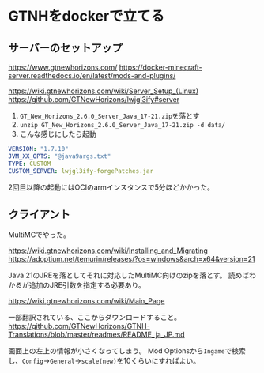 # GTNHをdockerで立てる

## サーバーのセットアップ

https://www.gtnewhorizons.com/
https://docker-minecraft-server.readthedocs.io/en/latest/mods-and-plugins/

https://wiki.gtnewhorizons.com/wiki/Server_Setup_(Linux)
https://github.com/GTNewHorizons/lwjgl3ify#server

1. `GT_New_Horizons_2.6.0_Server_Java_17-21.zip`を落とす
2. `unzip GT_New_Horizons_2.6.0_Server_Java_17-21.zip -d data/`
3. こんな感じにしたら起動
```yml
VERSION: "1.7.10"
JVM_XX_OPTS: "@java9args.txt"
TYPE: CUSTOM
CUSTOM_SERVER: lwjgl3ify-forgePatches.jar
```

2回目以降の起動にはOCIのarmインスタンスで5分ほどかかった。

## クライアント

MultiMCでやった。

https://wiki.gtnewhorizons.com/wiki/Installing_and_Migrating
https://adoptium.net/temurin/releases/?os=windows&arch=x64&version=21

Java 21のJREを落としてそれに対応したMultiMC向けのzipを落とす。
読めばわかるが追加のJRE引数を指定する必要あり。

https://wiki.gtnewhorizons.com/wiki/Main_Page

一部翻訳されている、ここからダウンロードすること。
https://github.com/GTNewHorizons/GTNH-Translations/blob/master/readmes/README_ja_JP.md

画面上の左上の情報が小さくなってしまう。
Mod Optionsから`Ingame`で検索し、`Config`→`General`→`scale(new)`を10くらいにすればよい。
